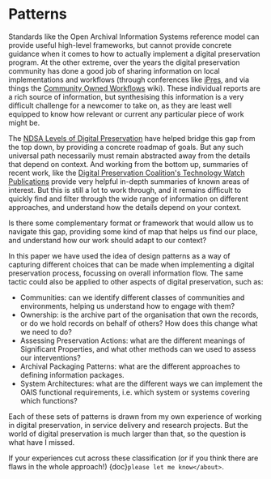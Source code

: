 # Patterns


Standards like the Open Archival Information Systems reference model can provide useful high-level frameworks, but cannot provide concrete guidance when it comes to how to actually implement a digital preservation program. At the other extreme, over the years the digital preservation community has done a good job of sharing information on local implementations and workflows (through conferences like [iPres](https://ipres-conference.org/), and via things the [Community Owned Workflows](https://coptr.digipres.org/index.php/Workflow:Community_Owned_Workflows) wiki). These individual reports are a rich source of information, but synthesising this information is a very difficult challenge for a newcomer to take on, as they are least well equipped to know how relevant or current any particular piece of work might be.

The [NDSA Levels of Digital Preservation](https://ndsa.org/publications/levels-of-digital-preservation/) have helped bridge this gap from the top down, by providing a concrete roadmap of goals. But any such universal path necessarily must remain abstracted away from the details that depend on context. And working from the bottom up, summaries of recent work, like the [Digital Preservation Coalition's Technology Watch Publications](https://www.dpconline.org/digipres/discover-good-practice/tech-watch-reports) provide very helpful in-depth summaries of known areas of interest.  But this is still a lot to work through, and it remains difficult to quickly find and filter through the wide range of information on different approaches, and understand how the details depend on your context. 

Is there some complementary format or framework that would allow us to navigate this gap, providing some kind of map that helps us find our place, and understand how our work should adapt to our context?



In this paper we have used the idea of design patterns as a way of capturing different choices that can be made when implementing a digital preservation process, focussing on overall information flow. The same tactic could also be applied to other aspects of digital preservation, such as:

- Communities: can we identify different classes of communities and environments, helping us understand how to engage with them?
- Ownership: is the archive part of the organisation that own the records, or do we hold records on behalf of others? How does this change what we need to do?
- Assessing Preservation Actions: what are the different meanings of Significant Properties, and what other methods can we used to assess our interventions?
- Archival Packaging Patterns: what are the different approaches to defining information packages.
- System Architectures: what are the different ways we can implement the OAIS functional requirements, i.e. which system or systems covering which functions?

Each of these sets of patterns is drawn from my own experience of working in digital preservation, in service delivery and research projects. But the world of digital preservation is much larger than that, so the question is what have I missed.

If your experiences cut across these classification (or if you think there are flaws in the whole approach!) {doc}`please let me know</about>`.

```{tableofcontents}
```